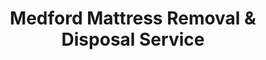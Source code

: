 ---
layout: location.njk
title: Medford Mattress Removal & Disposal Service
description: Professional mattress removal in Medford, OR. Next-day pickup  Licensed, insured, and eco-friendly serving Southern Oregon's Rogue Valley hub and Jackson County center.
permalink: /mattress-removal/oregon/medford/
city: Medford
state: Oregon
stateSlug: oregon
coordinates:
  lat: 42.3265
  lng: -122.8756
pricing:
  startingPrice: 125
  single: 125
  queen: 125
  king: 135
  boxSpring: 30
neighborhoods:
  - name: "Downtown Medford"
    zipCodes: ["97501"]
  - name: "West Medford"
    zipCodes: ["97501"]
  - name: "North Medford"
    zipCodes: ["97501"]
  - name: "South Medford"
    zipCodes: ["97502"]
  - name: "East Medford"
    zipCodes: ["97504"]
  - name: "Jackson Creek"
    zipCodes: ["97504"]
  - name: "Crater Lake Avenue Corridor"
    zipCodes: ["97504"]
  - name: "Coronado Village"
    zipCodes: ["97504"]
  - name: "Bear Creek Greenway Area"
    zipCodes: ["97501"]
  - name: "Rogue Valley Mall Area"
    zipCodes: ["97502"]
  - name: "Griffin Creek"
    zipCodes: ["97502"]
  - name: "Lone Pine"
    zipCodes: ["97502"]
  - name: "Stewart Avenue District"
    zipCodes: ["97501"]
  - name: "Phoenix Highway Corridor"
    zipCodes: ["97502"]
  - name: "Jacksonville Highway Area"
    zipCodes: ["97501"]
  - name: "Airport District"
    zipCodes: ["97504"]
zipCodes: 
  - "97501"
  - "97502"
  - "97503"
  - "97504"
recyclingPartners:
  - "Rogue Disposal & Recycling"
  - "Jackson County Solid Waste"
  - "Southern Oregon Sanitation"
  - "Rogue Valley Transfer Station"
localRegulations: "Medford garbage collection operates through Rogue Disposal & Recycling, which provides weekly residential trash service year-round throughout the city. Bulk item pickup is available for mattresses and large items, though scheduling and additional fees apply. Jackson County oversees solid waste franchise agreements for unincorporated areas, while Medford manages its own collection services. As Southern Oregon's largest city with 87,353 residents and Jackson County hub, Medford's waste management faces unique challenges from the region's 175 sunny days annually, agricultural activities, and position as the Rogue Valley's industrial and retail center serving both Southern Oregon and Northern California."
nearbyCities:
  - name: "Eugene"
    distance: "75 miles"
    isSuburb: false
  - name: "Grants Pass"
    distance: "30 miles"
    isSuburb: false
  - name: "Salem"
    distance: "120 miles"
    isSuburb: false
reviews:
  count: 146
  featured:
    - reviewer: "Tom S."
      rating: 5
      text: "Called after our pear harvest season ended and needed space in the garage. They picked up our guest bedroom mattress next day and handled the steep driveway in our Griffin Creek neighborhood without any issues."
      neighborhood: "Griffin Creek"
    - reviewer: "Lisa R."
      rating: 5
      text: "Moving from our rental near Rogue Valley Mall to a house in East Medford. These guys made the mattress removal so simple - showed up exactly when promised and fair pricing too."
      neighborhood: "East Medford"
    - reviewer: "Mike B."
      rating: 5
      text: "Had an old king mattress we needed gone before our wine country guests arrived. Much easier than coordinating with Rogue Disposal for bulk pickup. Professional team that knew the area well."
      neighborhood: "Downtown Medford"
faqs:
  - question: "How quickly can you remove mattresses in Medford?"
    answer: "Next-day service throughout Medford's neighborhoods, accommodating Southern Oregon's agricultural schedules and Rogue Valley's tourism patterns common in Jackson County's hub city."
  - question: "Do you serve all Medford neighborhoods?"
    answer: "Complete coverage from Downtown Medford to Griffin Creek, East Medford to Jackson Creek, across all ZIP codes 97501-97504."
  - question: "What's included in your $125 Medford pickup fee?"
    answer: "Base price covers pickup, loading, transportation, and eco-friendly recycling for one mattress. Box springs add $30 each."
  - question: "How does this compare to Rogue Disposal bulk pickup?"
    answer: "We eliminate the need to schedule with Rogue Disposal, avoid additional bulk item fees, and provide transparent pricing without franchise coordination requirements."
  - question: "Can you handle Medford's sunny climate storage needs?"
    answer: "Yes, we understand Southern Oregon's 175 sunny days create year-round outdoor equipment storage needs and offer flexible timing that works with agricultural and tourism seasons."
  - question: "Do you coordinate with Rogue Valley tourism schedules?"
    answer: "Absolutely. We understand seasonal patterns for wine country visits, pear harvest timing, and tourism peaks, offering flexible scheduling that works around Southern Oregon's agricultural calendar."
  - question: "Are you licensed for waste removal in Jackson County?"
    answer: "We maintain all required Oregon and Jackson County permits with comprehensive insurance, providing compliant disposal through our nationwide recycling network."
  - question: "What payment methods do you accept in Medford?"
    answer: "All major credit cards, cash, and invoicing options for residents, agricultural businesses, and vacation rental properties."
schema:
  "@type": "LocalBusiness"
  name: "A Bedder World Medford"
  address:
    "@type": "PostalAddress"
    addressLocality: "Medford"
    addressRegion: "OR"
    addressCountry: "US"
  geo:
    "@type": "GeoCoordinates" 
    latitude: 42.3265
    longitude: -122.8756
  telephone: "(720) 263-6094"
  priceRange: "$125-$180"
  aggregateRating:
    "@type": "AggregateRating"
    ratingValue: 4.9
    reviewCount: 146
pageContent:
  heroDescription: "Professional mattress removal serving Medford with reliable next-day pickup  Part of our nationwide network that has recycled over 1 million mattresses, we provide licensed, insured service designed for Southern Oregon's Rogue Valley hub and Jackson County center."
  
  aboutService: "Next-day mattress pickup at $125 designed for Medford's unique position as Southern Oregon's largest city and the Rogue Valley's industrial, retail, and professional center. From agricultural families managing seasonal equipment storage to residents throughout East Medford neighborhoods and professionals near the Rogue Valley Mall, Medford's 87,353 residents face distinct disposal challenges across Jackson County's hub city. Rather than coordinating with Rogue Disposal & Recycling's bulk pickup schedules, managing additional fees, or making trips to transfer stations during limited operating hours, our streamlined service handles everything through one simple appointment. Whether you live in Griffin Creek's hillside homes, Downtown Medford's historic districts, or Jackson Creek's family developments, we understand the practical needs of a city that enjoys 175 sunny days annually and serves as the gateway between Southern Oregon and Northern California. Each collected mattress flows through our national recycling network that has processed over 1 million units, with 80% of materials recovered for manufacturing reuse - supporting the same resource efficiency that makes the Rogue Valley a leader in agricultural innovation and sustainable living."

  serviceAreasIntro: "Professional mattress pickup serves all Medford neighborhoods from Downtown to Griffin Creek, expertly coordinating with agricultural seasons and Rogue Valley tourism patterns. From wine country visitors to pear harvest workers, our operations understand Southern Oregon's unique timing requirements. Service flexibility accommodates seasonal farm work, tourism peaks, and the diverse needs of Jackson County's largest city and regional commercial center."

  regulationsCompliance: "Mattress disposal in Medford requires coordination with Rogue Disposal & Recycling's weekly service and bulk pickup scheduling with additional fees. Jackson County oversees franchise agreements for unincorporated areas while cities manage their own collection services, creating varying requirements across the region. Our licensed service eliminates these regulatory barriers by handling all Jackson County disposal requirements through one simple appointment, providing transparent pricing without bulk pickup fees or franchise coordination."

  environmentalImpact: "Environmental stewardship aligns with Medford's commitment to agricultural sustainability and the Rogue Valley's natural resource conservation. Our mattress recycling initiative ensures 80% of collected materials avoid Southern Oregon landfills, instead flowing into manufacturing processes that create new products. Steel springs support construction applications, foam components become padding for various projects, and textile materials gain new purpose through advanced processing. This responsible approach preserves the natural beauty that makes the Rogue Valley famous for wine production and agricultural innovation while providing farming communities and urban families with disposal solutions that honor both agricultural values and environmental responsibility."

  howItWorksScheduling: "Flexible scheduling respects Medford's agricultural rhythms and tourism seasons, accommodating harvest timing, wine country schedules, and the varied lifestyle needs of Southern Oregon's premier agricultural and commercial hub."

  howItWorksService: "Licensed pickup teams understand Rogue Valley terrain and seasonal access requirements, handling all Jackson County disposal requirements with agricultural community expertise and professional efficiency."

  howItWorksDisposal: "Each mattress connects to our nationwide recycling network's proven processing capabilities, where Oregon's environmental standards guide component recovery through sustainable manufacturing partnerships that support the Pacific Northwest's agricultural and conservation leadership."

  sidebarStats:
    mattressesRemoved: "1,890"
---